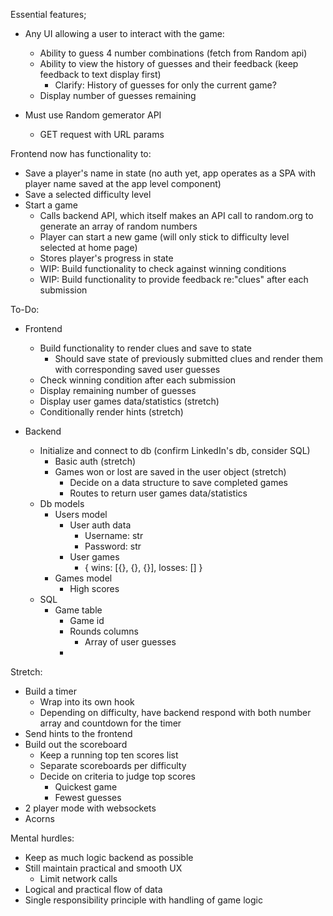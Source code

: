 Essential features;

- Any UI allowing a user to interact with the game:

  - Ability to guess 4 number combinations (fetch from Random api)
  - Ability to view the history of guesses and their feedback (keep feedback to text display first)
    - Clarify: History of guesses for only the current game?
  - Display number of guesses remaining

- Must use Random gemerator API
  - GET request with URL params

Frontend now has functionality to:

- Save a player's name in state (no auth yet, app operates as a SPA with player name saved at the app level component)
- Save a selected difficulty level
- Start a game
  - Calls backend API, which itself makes an API call to random.org to generate an array of random numbers
  - Player can start a new game (will only stick to difficulty level selected at home page)
  - Stores player's progress in state
  - WIP: Build functionality to check against winning conditions
  - WIP: Build functionality to provide feedback re:"clues" after each submission

To-Do:

- Frontend

  - Build functionality to render clues and save to state
    - Should save state of previously submitted clues and render them with corresponding saved user guesses
  - Check winning condition after each submission
  - Display remaining number of guesses
  - Display user games data/statistics (stretch)
  - Conditionally render hints (stretch)

- Backend

  - Initialize and connect to db (confirm LinkedIn's db, consider SQL)
    - Basic auth (stretch)
    - Games won or lost are saved in the user object (stretch)
      - Decide on a data structure to save completed games
      - Routes to return user games data/statistics
  - Db models
    - Users model
      - User auth data
        - Username: str
        - Password: str
      - User games
        - {
            wins: [{}, {}, {}],
            losses: []
          }
    - Games model
      - High scores
  - SQL
    - Game table
      - Game id
      - Rounds columns
        - Array of user guesses
      - 

Stretch:

- Build a timer
  - Wrap into its own hook
  - Depending on difficulty, have backend respond with both number array and countdown for the timer
- Send hints to the frontend
- Build out the scoreboard
  - Keep a running top ten scores list
  - Separate scoreboards per difficulty
  - Decide on criteria to judge top scores
    - Quickest game
    - Fewest guesses
- 2 player mode with websockets
- Acorns

Mental hurdles:

- Keep as much logic backend as possible
- Still maintain practical and smooth UX
  - Limit network calls
- Logical and practical flow of data
- Single responsibility principle with handling of game logic
